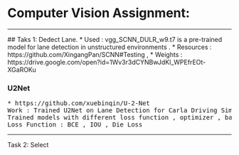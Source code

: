 # Computer Vision Assignment: 
<hr>
## Taks 1: Dedect Lane.
* Used : vgg_SCNN_DULR_w9.t7 is a pre-trained model for lane detection in unstructured environments . 
* Resources : https://github.com/XingangPan/SCNN#Testing , 
* Weights : https://drive.google.com/open?id=1Wv3r3dCYNBwJdKl_WPEfrEOt-XGaROKu

### U2Net
<pre>
* https://github.com/xuebinqin/U-2-Net
Work : Trained U2Net on Lane Detection for Carla Driving Simulator
Trained models with different loss function , optimizer , batchsize ....etc
Loss Function : BCE , IOU , Die Loss
</pre>

<hr>

Task 2: Select 
